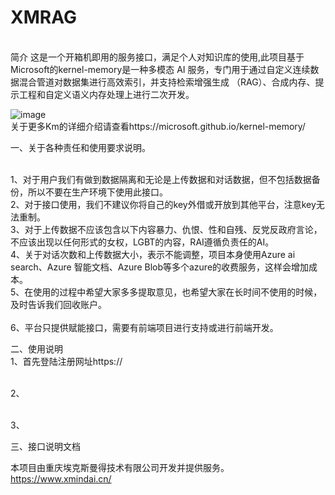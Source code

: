 # XMRAG

<br />简介
这是一个开箱机即用的服务接口，满足个人对知识库的使用,此项目基于Microsoft的kernel-memory是一种多模态 AI 服务，专门用于通过自定义连续数据混合管道对数据集进行高效索引，并支持检索增强生成 （RAG）、合成内存、提示工程和自定义语义内存处理上进行二次开发。


![image](https://github.com/user-attachments/assets/2b9bf9d9-1f1e-45b3-9461-50323b4f7b7f)
<br />关于更多Km的详细介绍请查看https://microsoft.github.io/kernel-memory/


一、关于各种责任和使用要求说明。

<br />1、对于用户我们有做到数据隔离和无论是上传数据和对话数据，但不包括数据备份，所以不要在生产环境下使用此接口。
<br />2、对于接口使用，我们不建议你将自己的key外借或开放到其他平台，注意key无法重制。 
<br />3、对于上传数据不应该包含以下内容暴力、仇恨、性和自残、反党反政府言论，不应该出现以任何形式的女权，LGBT的内容，RAI遵循负责任的AI。
<br />4、关于对话次数和上传数据大小，表示不能调整，项目本身使用Azure ai search、Azure 智能文档、Azure Blob等多个azure的收费服务，这样会增加成本。 
<br />5、在使用的过程中希望大家多多提取意见，也希望大家在长时间不使用的时候，及时告诉我们回收账户。  
<br />6、平台只提供赋能接口，需要有前端项目进行支持或进行前端开发。



二、使用说明
<br />1、首先登陆注册网址https://

<br />2、

<br />3、



三、接口说明文档







本项目由重庆埃克斯曼得技术有限公司开发并提供服务。
https://www.xmindai.cn/
